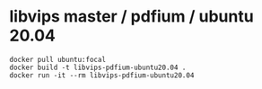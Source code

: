 # libvips master / pdfium / ubuntu 20.04

```
docker pull ubuntu:focal
docker build -t libvips-pdfium-ubuntu20.04 .
docker run -it --rm libvips-pdfium-ubuntu20.04 
```
